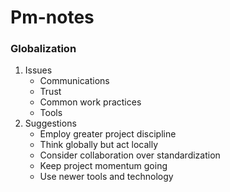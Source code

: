 # Pm-notes

### Globalization
1. Issues
   * Communications
   * Trust
   * Common work practices
   * Tools
2. Suggestions
   * Employ greater project discipline
   * Think globally but act locally
   * Consider collaboration over standardization
   * Keep project momentum going
   * Use newer tools and technology
